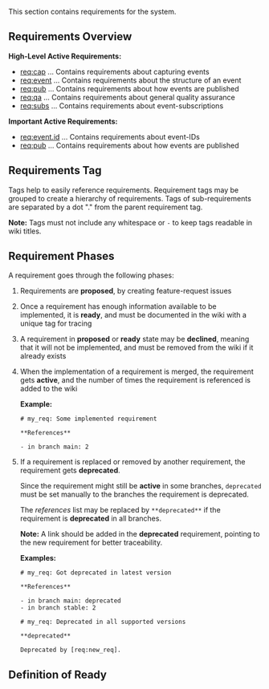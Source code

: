 This section contains requirements for the system.

## Requirements Overview

**High-Level Active Requirements:**

- [req:cap](5-REQ-cap) ... Contains requirements about capturing events
- [req:event](5-REQ-event) ... Contains requirements about the structure of an event
- [req:pub](5-REQ-pub) ... Contains requirements about how events are published
- [req:qa](5-REQ-qa) ... Contains requirements about general quality assurance
- [req:subs](5-REQ-subs) ... Contains requirements about event-subscriptions

**Important Active Requirements:**

- [req:event.id](5-REQ-event.id) ... Contains requirements about event-IDs
- [req:pub](5-REQ-pub) ... Contains requirements about how events are published

## Requirements Tag

Tags help to easily reference requirements.
Requirement tags may be grouped to create a hierarchy of requirements.
Tags of sub-requirements are separated by a dot "." from the parent requirement tag.

**Note:** Tags must not include any whitespace or `-` to keep tags readable in wiki titles.

## Requirement Phases

A requirement goes through the following phases:

1. Requirements are **proposed**, by creating feature-request issues
2. Once a requirement has enough information available to be implemented, it is **ready**, and must be documented in the wiki with a unique tag for tracing 
3. A requirement in **proposed** or **ready** state may be **declined**, meaning that it will not be implemented, and must be removed from the wiki if it already exists
4. When the implementation of a requirement is merged, the requirement gets **active**, and the number of times the requirement is referenced is added to the wiki

   **Example:**

   ```
   # my_req: Some implemented requirement
   
   **References**

   - in branch main: 2
   ```

5. If a requirement is replaced or removed by another requirement, the requirement gets **deprecated**.

   Since the requirement might still be **active** in some branches, `deprecated` must be set manually to the branches
   the requirement is deprecated.

   The *references* list may be replaced by `**deprecated**` if the requirement is **deprecated** in all branches. 

   **Note:** A link should be added in the **deprecated** requirement, pointing to the new requirement for better traceability.

   **Examples:**

   ```
   # my_req: Got deprecated in latest version

   **References**

   - in branch main: deprecated
   - in branch stable: 2
   ```

   ```
   # my_req: Deprecated in all supported versions

   **deprecated**

   Deprecated by [req:new_req].
   ```

## Definition of Ready


